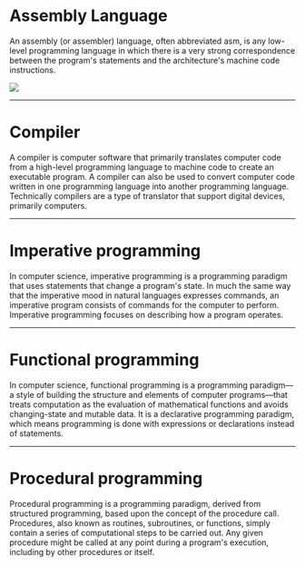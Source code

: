 
# Assembly Language

An assembly (or assembler) language, often abbreviated asm, is any low-level programming language in which there is a very strong correspondence between the program's statements and the architecture's machine code instructions.

![](https://upload.wikimedia.org/wikipedia/commons/thumb/f/f3/Motorola_6800_Assembly_Language.png/450px-Motorola_6800_Assembly_Language.png)

---

# Compiler

A compiler is computer software that primarily translates computer code from a high-level programming language to machine code to create an executable program. A compiler can also be used to convert computer code written in one programming language into another programming language. Technically compilers are a type of translator that support digital devices, primarily computers.

---

# Imperative programming

In computer science, imperative programming is a programming paradigm that uses statements that change a program's state. In much the same way that the imperative mood in natural languages expresses commands, an imperative program consists of commands for the computer to perform. Imperative programming focuses on describing how a program operates.

---

# Functional programming

In computer science, functional programming is a programming paradigm—a style of building the structure and elements of computer programs—that treats computation as the evaluation of mathematical functions and avoids changing-state and mutable data. It is a declarative programming paradigm, which means programming is done with expressions or declarations instead of statements.

---

# Procedural programming

Procedural programming is a programming paradigm, derived from structured programming, based upon the concept of the procedure call. Procedures, also known as routines, subroutines, or functions, simply contain a series of computational steps to be carried out. Any given procedure might be called at any point during a program's execution, including by other procedures or itself.  